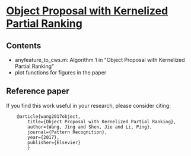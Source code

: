 
# [Object Proposal with Kernelized Partial Ranking](https://www.sciencedirect.com/science/article/pii/S0031320317301334)


## Contents

* anyfeature_to_cws.m: Algorithm 1 in "Object Proposal with Kernelized Partial Ranking"
* plot functions for figures in the paper

## Reference paper

If you find this work useful in your research, please consider citing:

```
    @article{wang2017object,
        title={Object Proposal with Kernelized Partial Ranking},
        author={Wang, Jing and Shen, Jie and Li, Ping},
        journal={Pattern Recognition},
        year={2017},
        publisher={Elsevier}
        }
```
